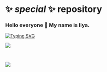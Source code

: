 # ✨ _special_ ✨ repository
### Hello everyone 👋 My name is Ilya.

[![Typing SVG](https://readme-typing-svg.herokuapp.com?color=%2336BCF7&lines=I'm+a+Java+Developer)](https://git.io/typing-svg)

[<img src='https://www.codewars.com/users/noize-coder/badges/small'></img>](https://www.codewars.com/users/noize-coder/)

<!-- Main statistics -->
<img src="http://github-profile-summary-cards.vercel.app/api/cards/profile-details?username=ilya-noize&amp;theme=github" alt="" />
<!-- Stats --> <img src="http://github-profile-summary-cards.vercel.app/api/cards/stats?username=ilya-noize&amp;theme=github" alt="" /><!-- Commits --><img src="http://github-profile-summary-cards.vercel.app/api/cards/productive-time?username=ilya-noize&amp;theme=github&amp;utcOffset=8" alt="" />

<!-- Counter -->
![](https://komarev.com/ghpvc/?username=ilya-noize)

<!--
**ilya-noize/ilya-noize** is a ✨ _special_ ✨ repository because its `README.md` (this file) appears on your GitHub profile.
-->

<!--
- 🔭 I’m currently working on ... В настоящее время я работаю над
- 🌱 I’m currently learning ... В настоящее время я учусь
- 👯 I’m looking to collaborate on ... Я хочу сотрудничать в этом направлении...
- 🤔 I’m looking for help with ... Я ищу помощи в ...
- 💬 Ask me about ... Спроси меня о ...
- 📫 How to reach me: ... Как со мной связаться:
- 😄 Pronouns: ... Местоимения
- ⚡ Fun fact: ... Забавный факт
-->
